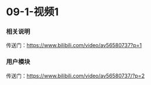 # 09-1-视频1

### 相关说明

传送门：<https://www.bilibili.com/video/av56580737?p=1>

### 用户模块

传送门：<https://www.bilibili.com/video/av56580737/?p=2>